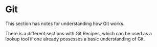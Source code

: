 
# Git

This section has notes for understanding how Git works.

There is a different sections with Git Recipes, which can be used as a lookup tool
if one already possesses a basic understanding of Git.
